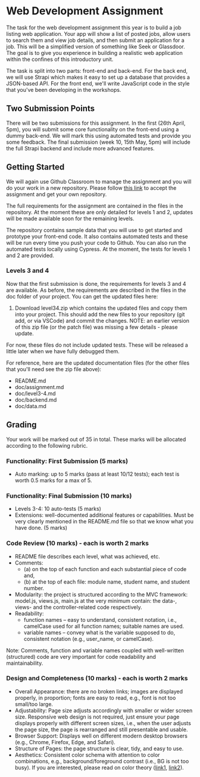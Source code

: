 # Web Development Assignment

The task for the web development assignment this year is to build a job listing web application. Your app will show a list of posted jobs, allow users to search them and view job details, and then submit an application for a job. This will be a simplified version of something like Seek or Glassdoor. The goal is to give you experience in building a realistic web application within the confines of this introductory unit.

The task is split into two parts: front-end and back-end. For the back end, we will use Strapi which makes it easy to set up a database that provides a JSON-based API. For the front end, we'll write JavaScript code in the style that you've been developing in the workshops.

## Two Submission Points

There will be two submissions for this assignment. In the first (26th April, 5pm), you will submit some core functionality on the front-end using a dummy back-end. We will mark this using automated tests and provide you some feedback. The final submission (week 10, 15th May, 5pm) will include the full Strapi backend and include more advanced features.

## Getting Started

We will again use Github Classroom to manage the assignment and you will do your work in a new repository. Please follow [this link](#) to accept the assignment and get your own repository.

The full requirements for the assignment are contained in the files in the repository. At the moment these are only detailed for levels 1 and 2, updates will be made available soon for the remaining levels.

The repository contains sample data that you will use to get started and prototype your front-end code. It also contains automated tests and these will be run every time you push your code to Github. You can also run the automated tests locally using Cypress. At the moment, the tests for levels 1 and 2 are provided.

### Levels 3 and 4

Now that the first submission is done, the requirements for levels 3 and 4 are available. As before, the requirements are described in the files in the doc folder of your project. You can get the updated files here:

1. Download level34.zip which contains the updated files and copy them into your project. This should add the new files to your repository (git add, or via VSCode) and commit the changes. NOTE: an earlier version of this zip file (or the patch file) was missing a few details - please update.

For now, these files do not include updated tests. These will be released a little later when we have fully debugged them.

For reference, here are the updated documentation files (for the other files that you'll need see the zip file above):

- README.md
- doc/assignment.md
- doc/level3-4.md
- doc/backend.md
- doc/data.md

## Grading

Your work will be marked out of 35 in total. These marks will be allocated according to the following rubric.

### Functionality: First Submission (5 marks)

- Auto marking: up to 5 marks (pass at least 10/12 tests); each test is worth 0.5 marks for a max of 5.

### Functionality: Final Submission (10 marks)

- Levels 3-4: 10 auto-tests (5 marks)
- Extensions: well-documented additional features or capabilities. Must be very clearly mentioned in the README.md file so that we know what you have done. (5 marks)

### Code Review (10 marks) - each is worth 2 marks

- README file describes each level, what was achieved, etc.
- Comments: 
  - (a) on the top of each function and each substantial piece of code and, 
  - (b) at the top of each file: module name, student name, and student number.
- Modularity: the project is structured according to the MVC framework: model.js, views.js, main.js at the very minimum contain: the data-, views- and the controller-related code respectively.
- Readability: 
  - function names – easy to understand, consistent notation, i.e., camelCase used for all function names; suitable names are used.
  - variable names – convey what is the variable supposed to do, consistent notation (e.g., user_name, or camelCase).

Note: Comments, function and variable names coupled with well-written (structured) code are very important for code readability and maintainability.

### Design and Completeness (10 marks) - each is worth 2 marks

- Overall Appearance: there are no broken links; images are displayed properly, in proportion; fonts are easy to read, e.g., font is not too small/too large.
- Adjustability: Page size adjusts accordingly with smaller or wider screen size. Responsive web design is not required, just ensure your page displays properly with different screen sizes, i.e., when the user adjusts the page size, the page is rearranged and still presentable and usable.
- Browser Support: Displays well on different modern desktop browsers (e.g., Chrome, Firefox, Edge, and Safari).
- Structure of Pages: the page structure is clear, tidy, and easy to use.
- Aesthetics: Consistent color schema with attention to color combinations, e.g., background/foreground contrast (i.e., BG is not too busy). If you are interested, please read on color theory ([link1](#), [link2](#)).
